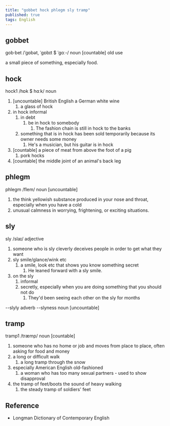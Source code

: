 ```yaml
---
title: "gobbet hock phlegm sly tramp"
published: true
tags: English
---
```


## gobbet

gob·bet /ˈɡɒbət, ˈɡɒbɪt $ ˈɡɑː-/ noun [countable] old use

a small piece of something, especially food.

## hock

hock1 /hɒk $ hɑːk/ noun

1. [uncountable] British English a German white wine
   1. a glass of hock
2. in hock informal
   1. in debt
      1. be in hock to somebody
         1. The fashion chain is still in hock to the banks
   2. something that is in hock has been sold temporarily because its owner needs some money
      1. He's a musician, but his guitar is in hock
3. [countable] a piece of meat from above the foot of a pig
   1. pork hocks
4. [countable] the middle joint of an animal's back leg

## phlegm

phlegm /flem/ noun [uncountable]

1. the think yellowish substance produced in your nose and throat, especially when you
   have a cold
2. unusual calmness in worrying, frightening, or exciting situations.

## sly

sly /slaɪ/ adjective

1. someone who is sly cleverly deceives people in order to get what they want
2. sly smile/glance/wink etc
   1. a smile, look etc that shows you know something secret
      1. He leaned forward with a sly smile.
3. on the sly
   1. informal
   2. secretly, especially when you are doing something that you should not do
      1. They'd been seeing each other on the sly for months

--slyly adverb
--slyness noun [uncountable]

## tramp

tramp1 /træmp/ noun [countable]

1. someone who has no home or job and moves from place to place, often asking for food and
   money
2. a long or difficult walk
   1. a long tramp through the snow
3. especially American English old-fashioned
   1. a woman who has too many sexual partners - used to show disapproval
4. the tramp of feet/boots the sound of heavy walking
   1. the steady tramp of soldiers' feet

## Reference

- Longman Dictionary of Contemporary English